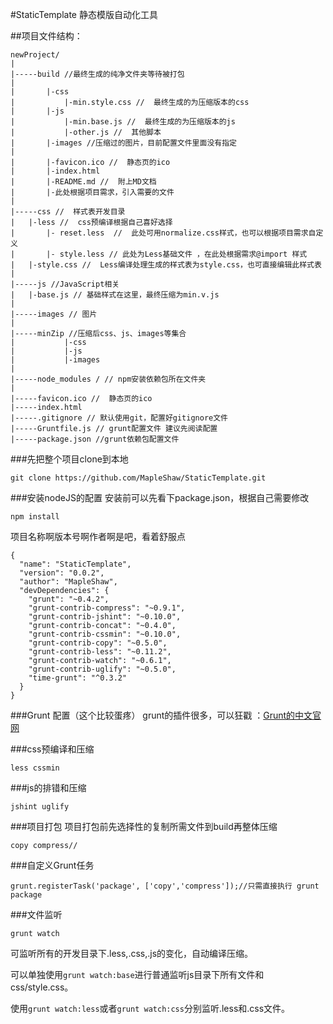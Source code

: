 #StaticTemplate 静态模版自动化工具

##项目文件结构：
````
newProject/
|
|-----build //最终生成的纯净文件夹等待被打包
|       
|       |-css
|           |-min.style.css //  最终生成的为压缩版本的css
|       |-js
|           |-min.base.js //  最终生成的为压缩版本的js
|           |-other.js //  其他脚本
|       |-images //压缩过的图片，目前配置文件里面没有指定
|
|       |-favicon.ico //  静态页的ico
|       |-index.html
|       |-README.md //  附上MD文档
|       |-此处根据项目需求，引入需要的文件
|
|-----css //  样式表开发目录
|   |-less //  css预编译根据自己喜好选择
|       |- reset.less  //  此处可用normalize.css样式，也可以根据项目需求自定义
|       |- style.less // 此处为Less基础文件 ，在此处根据需求@import 样式
|   |-style.css //  Less编译处理生成的样式表为style.css，也可直接编辑此样式表
|
|-----js //JavaScript相关
|   |-base.js // 基础样式在这里，最终压缩为min.v.js
|
|-----images // 图片
|
|-----minZip //压缩后css、js、images等集合
|           |-css
|           |-js
|           |-images
|
|-----node_modules / // npm安装依赖包所在文件夹
|
|-----favicon.ico //  静态页的ico
|-----index.html
|-----.gitignore // 默认使用git，配置好gitignore文件
|-----Gruntfile.js // grunt配置文件 建议先阅读配置
|-----package.json //grunt依赖包配置文件

````
###先把整个项目clone到本地
````
git clone https://github.com/MapleShaw/StaticTemplate.git
````
###安装nodeJS的配置
安装前可以先看下package.json，根据自己需要修改
````
npm install
````
项目名称啊版本号啊作者啊是吧，看着舒服点
````
{
  "name": "StaticTemplate",
  "version": "0.0.2",
  "author": "MapleShaw",
  "devDependencies": {
    "grunt": "~0.4.2",
    "grunt-contrib-compress": "~0.9.1",
    "grunt-contrib-jshint": "~0.10.0",
    "grunt-contrib-concat": "~0.4.0",
    "grunt-contrib-cssmin": "~0.10.0",
    "grunt-contrib-copy": "~0.5.0",
    "grunt-contrib-less": "~0.11.2",
    "grunt-contrib-watch": "~0.6.1",
    "grunt-contrib-uglify": "~0.5.0",
    "time-grunt": "^0.3.2"
  }
}
````

###Grunt 配置（这个比较蛋疼）
grunt的插件很多，可以狂戳 ：[Grunt的中文官网](http://gruntjs.cn/)

###css预编译和压缩

    less cssmin

###js的排错和压缩

    jshint uglify
    
###项目打包
项目打包前先选择性的复制所需文件到build再整体压缩

    copy compress//

###自定义Grunt任务

    grunt.registerTask('package', ['copy','compress']);//只需直接执行 grunt package
    
###文件监听

    grunt watch
    
可监听所有的开发目录下.less,.css,.js的变化，自动编译压缩。

可以单独使用`grunt watch:base`进行普通监听js目录下所有文件和css/style.css。

使用`grunt watch:less`或者`grunt watch:css`分别监听.less和.css文件。